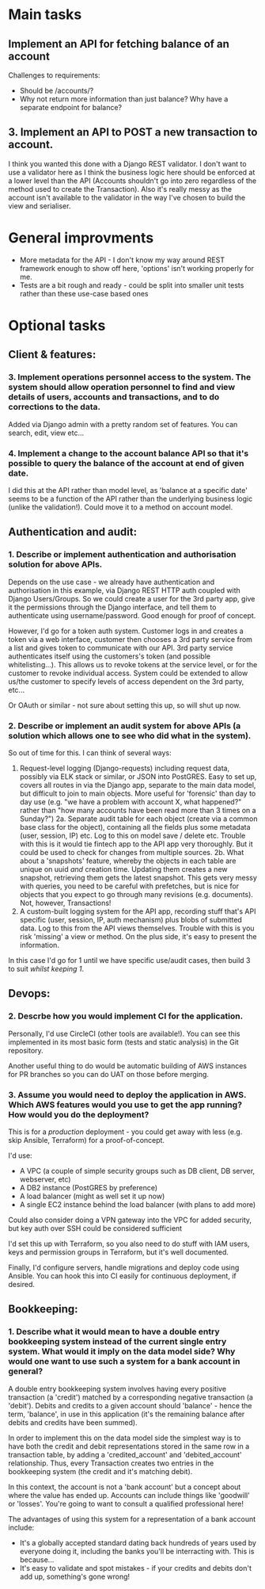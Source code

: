 Main tasks
===
## Implement an API for fetching balance of an account
Challenges to requirements:
* Should be /accounts/?
* Why not return more information than just balance? Why have a separate endpoint for balance?

## 3. Implement an API to POST a new transaction to account.
I think you wanted this done with a Django REST validator. I don't want to use a validator here as I think the business logic here should be enforced at a lower level than the API (Accounts shouldn't go into zero regardless of the method used to create the Transaction). Also it's really messy as the account isn't available to the validator in the way I've chosen to build the view and serialiser.


General improvments
===
* More metadata for the API - I don't know my way around REST framework enough to show off here, 'options' isn't working properly for me.
* Tests are a bit rough and ready - could be split into smaller unit tests rather than these use-case based ones


Optional tasks
===

## Client & features:
### 3. Implement operations personnel access to the system. The system should allow operation personnel to find and view details of users, accounts and transactions, and to do corrections to the data.
Added via Django admin with a pretty random set of features. You can search, edit, view etc...

### 4. Implement a change to the account balance API so that it's possible to query the balance of the account at end of given date.
I did this at the API rather than model level, as 'balance at a specific date' seems to be a function of the API rather than the underlying business logic (unlike the validation!). Could move it to a method on account model.

## Authentication and audit:
### 1. Describe or implement authentication and authorisation solution for above APIs.
Depends on the use case - we already have authentication and authorisation in this example, via Django REST HTTP auth coupled with Django Users/Groups. So we could create a user for the 3rd party app, give it the permissions through the Django interface, and tell them to authenticate using username/password. Good enough for proof of concept.

However, I'd go for a token auth system. Customer logs in and creates a token via a web interface, customer then chooses a 3rd party service from a list and gives token to communicate with our API. 3rd party service authenticates itself using the customers's token (and possible whitelisting...). This allows us to revoke tokens at the service level, or for the customer to revoke individual access. System could be extended to allow us/the customer to specify levels of access dependent on the 3rd party, etc...

Or OAuth or similar - not sure about setting this up, so will shut up now.

### 2. Describe or implement an audit system for above APIs (a solution which allows one to see who did what in the system).
So out of time for this. I can think of several ways:

1. Request-level logging (Django-requests) including request data, possibly via ELK stack or similar, or JSON into PostGRES. Easy to set up, covers all routes in via the Django app, separate to the main data model, but difficult to join to main objects. More useful for 'forensic' than day to day use (e.g. "we have a problem with account X, what happened?" rather than "how many accounts have been read more than 3 times on a Sunday?")
2a. Separate audit table for each object (create via a common base class for the object), containing all the fields plus some metadata (user, session, IP) etc. Log to this on model save / delete etc. Trouble with this is it would tie fintech app to the API app very thoroughly. But it could be used to check for changes from multiple sources.
2b. What about a 'snapshots' feature, whereby the objects in each table are unique on uuid _and_ creation time. Updating them creates a new snapshot, retrieving them gets the latest snapshot. This gets very messy with queries, you need to be careful with prefetches, but is nice for objects that you expect to go through many revisions (e.g. documents). Not, however, Transactions!
3. A custom-built logging system for the API app, recording stuff that's API specific (user, session, IP, auth mechanism) plus blobs of submitted data. Log to this from the API views themselves. Trouble with this is you risk 'missing' a view or method. On the plus side, it's easy to present the information.

In this case I'd go for 1 until we have specific use/audit cases, then build 3 to suit _whilst keeping 1_.

## Devops:
### 2. Descrbe how you would implement CI for the application.
Personally, I'd use CircleCI (other tools are available!). You can see this implemented in its most basic form (tests and static analysis) in the Git repository.

Another useful thing to do would be automatic building of AWS instances for PR branches so you can do UAT on those before merging.

### 3. Assume you would need to deploy the application in AWS. Which AWS features would you use to get the app running? How would you do the deployment?
This is for a *production* deployment - you could get away with less (e.g. skip Ansible, Terraform) for a proof-of-concept.

I'd use:
* A VPC (a couple of simple security groups such as DB client, DB server, webserver, etc)
* A DB2 instance (PostGRES by preference)
* A load balancer (might as well set it up now)
* A single EC2 instance behind the load balancer (with plans to add more)

Could also consider doing a VPN gateway into the VPC for added security, but key auth over SSH could be considered sufficient

I'd set this up with Terraform, so you also need to do stuff with IAM users, keys and permission groups in Terraform, but it's well documented.

Finally, I'd configure servers, handle migrations and deploy code using Ansible. You can hook this into CI easily for continuous deployment, if desired.

## Bookkeeping:
### 1. Describe what it would mean to have a double entry bookkeeping system instead of the current single entry system. What would it imply on the data model side? Why would one want to use such a system for a bank account in general?
A double entry bookkeeping system involves having every positive transaction (a 'credit') matched by a corresponding negative transaction (a 'debit'). Debits and credits to a given account should 'balance' - hence the term, 'balance', in use in this application (it's the remaining balance after debits and credits have been summed).

In order to implement this on the data model side the simplest way is to have both the credit and debit representations stored in the same row in a transaction table, by adding a 'credited_account' and 'debited_account' relationship. Thus, every Transaction creates two entries in the bookkeeping system (the credit and it's matching debit).

In this context, the account is not a 'bank account' but a concept about where the value has ended up. Accounts can include things like 'goodwill' or 'losses'. You're going to want to consult a qualified professional here!

The advantages of using this system for a representation of a bank account include:

* It's a globally accepted standard dating back hundreds of years used by everyone doing it, including the banks you'll be interracting with. This is because...
* It's easy to validate and spot mistakes - if your credits and debits don't add up, something's gone wrong!